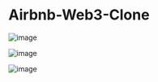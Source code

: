 # Airbnb-Web3-Clone

![image](https://user-images.githubusercontent.com/38008294/168239279-0028f849-8463-4053-b3eb-b31fb8a08ab8.png)

![image](https://user-images.githubusercontent.com/38008294/168239412-88d92bbf-4459-43d0-9d1d-2588f1a98f23.png)

![image](https://user-images.githubusercontent.com/38008294/168239666-db5082fa-85cd-4cc5-ac7b-1d0750c1670b.png)


